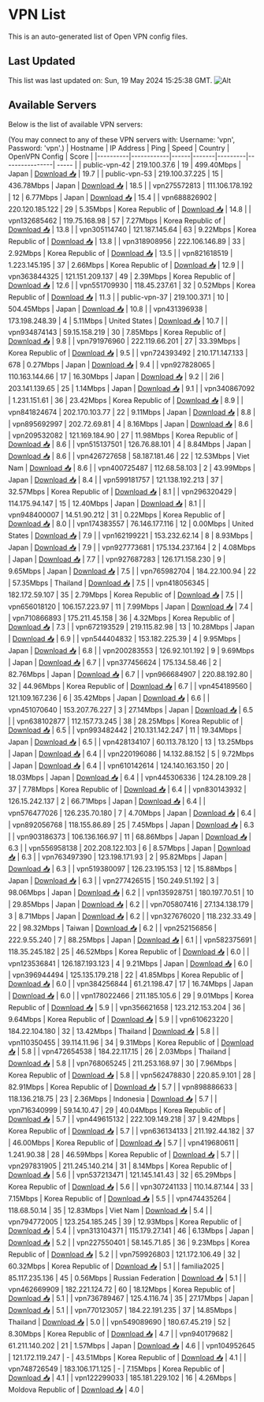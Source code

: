 # VPN List

This is an auto-generated list of Open VPN config files.

## Last Updated

This list was last updated on: Sun, 19 May 2024 15:25:38 GMT.
![Alt](https://repobeats.axiom.co/api/embed/186b98318ef1479477931607c1ad7d823f12451f.svg "Repobeats analytics image")

## Available Servers

Below is the list of available VPN servers:

(You may connect to any of these VPN servers with: Username: 'vpn', Password: 'vpn'.)
| Hostname | IP Address | Ping | Speed | Country | OpenVPN Config | Score |
|----------|------------|------|-------|---------|----------------| ----- |
| public-vpn-42 | 219.100.37.6 | 19 | 499.40Mbps | Japan | [Download 📥](./configs/server_0_JP.ovpn) | 19.7 |
| public-vpn-53 | 219.100.37.225 | 15 | 436.78Mbps | Japan | [Download 📥](./configs/server_1_JP.ovpn) | 18.5 |
| vpn275572813 | 111.106.178.192 | 12 | 6.77Mbps | Japan | [Download 📥](./configs/server_2_JP.ovpn) | 15.4 |
| vpn688826902 | 220.120.185.122 | 29 | 5.35Mbps | Korea Republic of | [Download 📥](./configs/server_3_KR.ovpn) | 14.8 |
| vpn132685462 | 119.75.168.98 | 57 | 7.27Mbps | Korea Republic of | [Download 📥](./configs/server_4_KR.ovpn) | 13.8 |
| vpn305114740 | 121.187.145.64 | 63 | 9.22Mbps | Korea Republic of | [Download 📥](./configs/server_5_KR.ovpn) | 13.8 |
| vpn318908956 | 222.106.146.89 | 33 | 2.92Mbps | Korea Republic of | [Download 📥](./configs/server_6_KR.ovpn) | 13.5 |
| vpn821618519 | 1.223.145.195 | 37 | 2.66Mbps | Korea Republic of | [Download 📥](./configs/server_7_KR.ovpn) | 12.9 |
| vpn363844325 | 121.151.209.137 | 49 | 2.39Mbps | Korea Republic of | [Download 📥](./configs/server_8_KR.ovpn) | 12.6 |
| vpn551709930 | 118.45.237.61 | 32 | 0.52Mbps | Korea Republic of | [Download 📥](./configs/server_9_KR.ovpn) | 11.3 |
| public-vpn-37 | 219.100.37.1 | 10 | 504.45Mbps | Japan | [Download 📥](./configs/server_10_JP.ovpn) | 10.8 |
| vpn431396938 | 173.198.248.39 | 4 | 5.11Mbps | United States | [Download 📥](./configs/server_11_US.ovpn) | 10.7 |
| vpn934874143 | 59.15.158.219 | 30 | 7.85Mbps | Korea Republic of | [Download 📥](./configs/server_12_KR.ovpn) | 9.8 |
| vpn791976960 | 222.119.66.201 | 27 | 33.39Mbps | Korea Republic of | [Download 📥](./configs/server_13_KR.ovpn) | 9.5 |
| vpn724393492 | 210.171.147.133 | 678 | 0.27Mbps | Japan | [Download 📥](./configs/server_14_JP.ovpn) | 9.4 |
| vpn927828065 | 110.163.144.66 | 17 | 16.30Mbps | Japan | [Download 📥](./configs/server_15_JP.ovpn) | 9.2 |
| 2i6 | 203.141.139.65 | 25 | 1.14Mbps | Japan | [Download 📥](./configs/server_16_JP.ovpn) | 9.1 |
| vpn340867092 | 1.231.151.61 | 36 | 23.42Mbps | Korea Republic of | [Download 📥](./configs/server_17_KR.ovpn) | 8.9 |
| vpn841824674 | 202.170.103.77 | 22 | 9.11Mbps | Japan | [Download 📥](./configs/server_18_JP.ovpn) | 8.8 |
| vpn895692997 | 202.72.69.81 | 4 | 8.16Mbps | Japan | [Download 📥](./configs/server_19_JP.ovpn) | 8.6 |
| vpn209532082 | 121.169.184.90 | 27 | 11.98Mbps | Korea Republic of | [Download 📥](./configs/server_20_KR.ovpn) | 8.6 |
| vpn515137501 | 126.76.88.101 | 4 | 8.84Mbps | Japan | [Download 📥](./configs/server_21_JP.ovpn) | 8.6 |
| vpn426727658 | 58.187.181.46 | 22 | 12.53Mbps | Viet Nam | [Download 📥](./configs/server_22_VN.ovpn) | 8.6 |
| vpn400725487 | 112.68.58.103 | 2 | 43.99Mbps | Japan | [Download 📥](./configs/server_23_JP.ovpn) | 8.4 |
| vpn599181757 | 121.138.192.213 | 37 | 32.57Mbps | Korea Republic of | [Download 📥](./configs/server_24_KR.ovpn) | 8.1 |
| vpn296320429 | 114.175.94.147 | 15 | 12.40Mbps | Japan | [Download 📥](./configs/server_25_JP.ovpn) | 8.1 |
| vpn948400007 | 14.51.90.212 | 31 | 0.22Mbps | Korea Republic of | [Download 📥](./configs/server_26_KR.ovpn) | 8.0 |
| vpn174383557 | 76.146.177.116 | 12 | 0.00Mbps | United States | [Download 📥](./configs/server_27_US.ovpn) | 7.9 |
| vpn162199221 | 153.232.62.14 | 8 | 8.93Mbps | Japan | [Download 📥](./configs/server_28_JP.ovpn) | 7.9 |
| vpn927773681 | 175.134.237.164 | 2 | 4.08Mbps | Japan | [Download 📥](./configs/server_29_JP.ovpn) | 7.7 |
| vpn927687283 | 126.171.158.230 | 9 | 9.65Mbps | Japan | [Download 📥](./configs/server_30_JP.ovpn) | 7.5 |
| vpn765982704 | 184.22.100.94 | 22 | 57.35Mbps | Thailand | [Download 📥](./configs/server_31_TH.ovpn) | 7.5 |
| vpn418056345 | 182.172.59.107 | 35 | 2.79Mbps | Korea Republic of | [Download 📥](./configs/server_32_KR.ovpn) | 7.5 |
| vpn656018120 | 106.157.223.97 | 11 | 7.99Mbps | Japan | [Download 📥](./configs/server_33_JP.ovpn) | 7.4 |
| vpn710866893 | 175.211.45.158 | 36 | 4.32Mbps | Korea Republic of | [Download 📥](./configs/server_34_KR.ovpn) | 7.3 |
| vpn672193529 | 219.115.82.98 | 13 | 10.28Mbps | Japan | [Download 📥](./configs/server_35_JP.ovpn) | 6.9 |
| vpn544404832 | 153.182.225.39 | 4 | 9.95Mbps | Japan | [Download 📥](./configs/server_36_JP.ovpn) | 6.8 |
| vpn200283553 | 126.92.101.192 | 9 | 9.69Mbps | Japan | [Download 📥](./configs/server_37_JP.ovpn) | 6.7 |
| vpn377456624 | 175.134.58.46 | 2 | 82.76Mbps | Japan | [Download 📥](./configs/server_38_JP.ovpn) | 6.7 |
| vpn966684907 | 220.88.192.80 | 32 | 44.96Mbps | Korea Republic of | [Download 📥](./configs/server_39_KR.ovpn) | 6.7 |
| vpn454189560 | 121.109.167.236 | 6 | 35.42Mbps | Japan | [Download 📥](./configs/server_40_JP.ovpn) | 6.6 |
| vpn451070640 | 153.207.76.227 | 3 | 27.14Mbps | Japan | [Download 📥](./configs/server_41_JP.ovpn) | 6.5 |
| vpn638102877 | 112.157.73.245 | 38 | 28.25Mbps | Korea Republic of | [Download 📥](./configs/server_42_KR.ovpn) | 6.5 |
| vpn993482442 | 210.131.142.247 | 11 | 19.34Mbps | Japan | [Download 📥](./configs/server_43_JP.ovpn) | 6.5 |
| vpn428134107 | 60.113.78.120 | 13 | 13.25Mbps | Japan | [Download 📥](./configs/server_44_JP.ovpn) | 6.4 |
| vpn220196086 | 14.132.88.152 | 5 | 9.72Mbps | Japan | [Download 📥](./configs/server_45_JP.ovpn) | 6.4 |
| vpn610142614 | 124.140.163.150 | 20 | 18.03Mbps | Japan | [Download 📥](./configs/server_46_JP.ovpn) | 6.4 |
| vpn445306336 | 124.28.109.28 | 37 | 7.78Mbps | Korea Republic of | [Download 📥](./configs/server_47_KR.ovpn) | 6.4 |
| vpn830143932 | 126.15.242.137 | 2 | 66.71Mbps | Japan | [Download 📥](./configs/server_48_JP.ovpn) | 6.4 |
| vpn576477026 | 126.235.70.180 | 7 | 4.70Mbps | Japan | [Download 📥](./configs/server_49_JP.ovpn) | 6.4 |
| vpn892056768 | 118.155.86.89 | 25 | 7.45Mbps | Japan | [Download 📥](./configs/server_50_JP.ovpn) | 6.3 |
| vpn903186373 | 106.136.166.97 | 11 | 68.86Mbps | Japan | [Download 📥](./configs/server_51_JP.ovpn) | 6.3 |
| vpn556958138 | 202.208.122.103 | 6 | 8.57Mbps | Japan | [Download 📥](./configs/server_52_JP.ovpn) | 6.3 |
| vpn763497390 | 123.198.171.93 | 2 | 95.82Mbps | Japan | [Download 📥](./configs/server_53_JP.ovpn) | 6.3 |
| vpn519380097 | 126.23.195.153 | 12 | 15.88Mbps | Japan | [Download 📥](./configs/server_54_JP.ovpn) | 6.3 |
| vpn277426515 | 150.249.51.192 | 3 | 98.06Mbps | Japan | [Download 📥](./configs/server_55_JP.ovpn) | 6.2 |
| vpn135928751 | 180.197.70.51 | 10 | 29.85Mbps | Japan | [Download 📥](./configs/server_56_JP.ovpn) | 6.2 |
| vpn705807416 | 27.134.138.179 | 3 | 8.71Mbps | Japan | [Download 📥](./configs/server_57_JP.ovpn) | 6.2 |
| vpn327676020 | 118.232.33.49 | 22 | 98.32Mbps | Taiwan | [Download 📥](./configs/server_58_TW.ovpn) | 6.2 |
| vpn252156856 | 222.9.55.240 | 7 | 88.25Mbps | Japan | [Download 📥](./configs/server_59_JP.ovpn) | 6.1 |
| vpn582375691 | 118.35.245.182 | 25 | 46.52Mbps | Korea Republic of | [Download 📥](./configs/server_60_KR.ovpn) | 6.0 |
| vpn123536841 | 126.187.193.123 | 4 | 9.21Mbps | Japan | [Download 📥](./configs/server_61_JP.ovpn) | 6.0 |
| vpn396944494 | 125.135.179.218 | 22 | 41.85Mbps | Korea Republic of | [Download 📥](./configs/server_62_KR.ovpn) | 6.0 |
| vpn384256844 | 61.21.198.47 | 17 | 16.74Mbps | Japan | [Download 📥](./configs/server_63_JP.ovpn) | 6.0 |
| vpn178022466 | 211.185.105.6 | 29 | 9.01Mbps | Korea Republic of | [Download 📥](./configs/server_64_KR.ovpn) | 5.9 |
| vpn356621658 | 123.212.153.204 | 36 | 9.64Mbps | Korea Republic of | [Download 📥](./configs/server_65_KR.ovpn) | 5.9 |
| vpn610623220 | 184.22.104.180 | 32 | 13.42Mbps | Thailand | [Download 📥](./configs/server_66_TH.ovpn) | 5.8 |
| vpn110350455 | 39.114.11.96 | 34 | 9.31Mbps | Korea Republic of | [Download 📥](./configs/server_67_KR.ovpn) | 5.8 |
| vpn472654538 | 184.22.117.15 | 26 | 2.03Mbps | Thailand | [Download 📥](./configs/server_68_TH.ovpn) | 5.8 |
| vpn768065245 | 211.253.168.97 | 30 | 7.96Mbps | Korea Republic of | [Download 📥](./configs/server_69_KR.ovpn) | 5.8 |
| vpn562478830 | 220.85.9.101 | 28 | 82.91Mbps | Korea Republic of | [Download 📥](./configs/server_70_KR.ovpn) | 5.7 |
| vpn898886633 | 118.136.218.75 | 23 | 2.36Mbps | Indonesia | [Download 📥](./configs/server_71_ID.ovpn) | 5.7 |
| vpn716340999 | 59.14.10.47 | 29 | 40.04Mbps | Korea Republic of | [Download 📥](./configs/server_72_KR.ovpn) | 5.7 |
| vpn449615132 | 222.109.149.218 | 37 | 9.42Mbps | Korea Republic of | [Download 📥](./configs/server_73_KR.ovpn) | 5.7 |
| vpn636134133 | 211.192.44.182 | 37 | 46.00Mbps | Korea Republic of | [Download 📥](./configs/server_74_KR.ovpn) | 5.7 |
| vpn419680611 | 1.241.90.38 | 28 | 46.59Mbps | Korea Republic of | [Download 📥](./configs/server_75_KR.ovpn) | 5.7 |
| vpn297831905 | 211.245.140.214 | 31 | 8.14Mbps | Korea Republic of | [Download 📥](./configs/server_76_KR.ovpn) | 5.6 |
| vpn537213471 | 121.145.141.43 | 32 | 65.29Mbps | Korea Republic of | [Download 📥](./configs/server_77_KR.ovpn) | 5.6 |
| vpn307241133 | 110.14.87.144 | 33 | 7.15Mbps | Korea Republic of | [Download 📥](./configs/server_78_KR.ovpn) | 5.5 |
| vpn474435264 | 118.68.50.14 | 35 | 12.83Mbps | Viet Nam | [Download 📥](./configs/server_79_VN.ovpn) | 5.4 |
| vpn794772005 | 123.254.185.245 | 39 | 12.93Mbps | Korea Republic of | [Download 📥](./configs/server_80_KR.ovpn) | 5.4 |
| vpn313104371 | 115.179.27.141 | 46 | 6.13Mbps | Japan | [Download 📥](./configs/server_81_JP.ovpn) | 5.2 |
| vpn227550401 | 58.145.71.85 | 36 | 9.23Mbps | Korea Republic of | [Download 📥](./configs/server_82_KR.ovpn) | 5.2 |
| vpn759926803 | 121.172.106.49 | 32 | 60.32Mbps | Korea Republic of | [Download 📥](./configs/server_83_KR.ovpn) | 5.1 |
| familia2025 | 85.117.235.136 | 45 | 0.56Mbps | Russian Federation | [Download 📥](./configs/server_84_RU.ovpn) | 5.1 |
| vpn462669909 | 182.221.124.72 | 60 | 18.12Mbps | Korea Republic of | [Download 📥](./configs/server_85_KR.ovpn) | 5.1 |
| vpn736789467 | 125.4.116.74 | 35 | 27.17Mbps | Japan | [Download 📥](./configs/server_86_JP.ovpn) | 5.1 |
| vpn770123057 | 184.22.191.235 | 37 | 14.85Mbps | Thailand | [Download 📥](./configs/server_87_TH.ovpn) | 5.0 |
| vpn549089690 | 180.67.45.219 | 52 | 8.30Mbps | Korea Republic of | [Download 📥](./configs/server_88_KR.ovpn) | 4.7 |
| vpn940179682 | 61.211.140.202 | 21 | 1.57Mbps | Japan | [Download 📥](./configs/server_89_JP.ovpn) | 4.6 |
| vpn104952645 | 121.172.119.247 | - | 43.51Mbps | Korea Republic of | [Download 📥](./configs/server_90_KR.ovpn) | 4.1 |
| vpn748726549 | 183.106.171.125 | - | 7.15Mbps | Korea Republic of | [Download 📥](./configs/server_91_KR.ovpn) | 4.1 |
| vpn122299033 | 185.181.229.102 | 16 | 4.26Mbps | Moldova Republic of | [Download 📥](./configs/server_92_MD.ovpn) | 4.0 |
